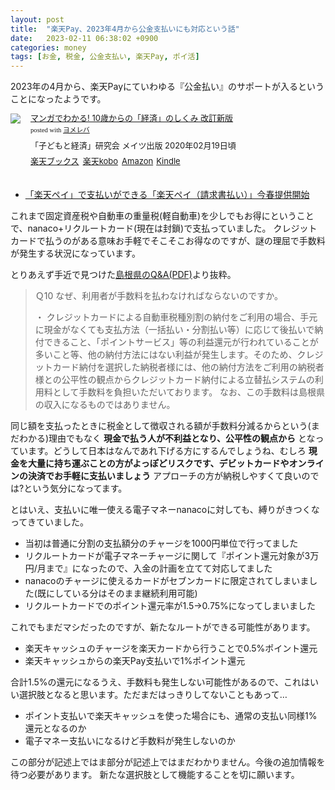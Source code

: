 ```yaml
---
layout: post
title:  "楽天Pay、2023年4月から公金支払いにも対応という話"
date:   2023-02-11 06:38:02 +0900
categories: money
tags: [お金, 税金, 公金支払い, 楽天Pay, ポイ活]
---
```

2023年の4月から、楽天Payにていわゆる『公金払い』のサポートが入るということになったようです。


<div class="booklink-box" style="text-align:left;padding-bottom:20px;font-size:small;zoom: 1;overflow: hidden;"><div class="booklink-image" style="float:left;margin:0 15px 10px 0;"><a href="//af.moshimo.com/af/c/click?a_id=1175594&p_id=56&pc_id=56&pl_id=637&s_v=b5Rz2P0601xu&url=http%3A%2F%2Fbooks.rakuten.co.jp%2Frb%2F16158148%2F" target="_blank" rel="nofollow" ><img src="https://thumbnail.image.rakuten.co.jp/@0_mall/book/cabinet/2931/9784780422931.jpg?_ex=200x200" style="border: none;" /></a><img src="//i.moshimo.com/af/i/impression?a_id=1175594&p_id=56&pc_id=56&pl_id=637" width="1" height="1" style="border:none;"></div><div class="booklink-info" style="line-height:120%;zoom: 1;overflow: hidden;"><div class="booklink-name" style="margin-bottom:10px;line-height:120%"><a href="//af.moshimo.com/af/c/click?a_id=1175594&p_id=56&pc_id=56&pl_id=637&s_v=b5Rz2P0601xu&url=http%3A%2F%2Fbooks.rakuten.co.jp%2Frb%2F16158148%2F" target="_blank" rel="nofollow" >マンガでわかる! 10歳からの「経済」のしくみ 改訂新版</a><img src="//i.moshimo.com/af/i/impression?a_id=1175594&p_id=56&pc_id=56&pl_id=637" width="1" height="1" style="border:none;"><div class="booklink-powered-date" style="font-size:8pt;margin-top:5px;font-family:verdana;line-height:120%">posted with <a href="https://yomereba.com" rel="nofollow" target="_blank">ヨメレバ</a></div></div><div class="booklink-detail" style="margin-bottom:5px;">「子どもと経済」研究会 メイツ出版 2020年02月19日頃    </div><div class="booklink-link2" style="margin-top:10px;"><div class="shoplinkrakuten" style="display:inline;margin-right:5px"><a href="//af.moshimo.com/af/c/click?a_id=1175594&p_id=56&pc_id=56&pl_id=637&s_v=b5Rz2P0601xu&url=http%3A%2F%2Fbooks.rakuten.co.jp%2Frb%2F16158148%2F" target="_blank" rel="nofollow" >楽天ブックス</a><img src="//i.moshimo.com/af/i/impression?a_id=1175594&p_id=56&pc_id=56&pl_id=637" width="1" height="1" style="border:none;"></div><div class="shoplinkrakukobo" style="display:inline;margin-right:5px"><a href="//af.moshimo.com/af/c/click?a_id=1175594&p_id=56&pc_id=56&pl_id=637&s_v=b5Rz2P0601xu&url=https%3A%2F%2Fbooks.rakuten.co.jp%2Frk%2F8dc65e43b77439cfa0456ef94d512f7d%2F" target="_blank" rel="nofollow" >楽天kobo</a><img src="//i.moshimo.com/af/i/impression?a_id=1175594&p_id=56&pc_id=56&pl_id=637" width="1" height="1" style="border:none;"></div><div class="shoplinkamazon" style="display:inline;margin-right:5px"><a href="//af.moshimo.com/af/c/click?a_id=920708&p_id=170&pc_id=185&pl_id=4062&s_v=b5Rz2P0601xu&url=https%3A%2F%2Fwww.amazon.co.jp%2Fexec%2Fobidos%2FASIN%2F4780422930" target="_blank" rel="nofollow" >Amazon</a></div><div class="shoplinkkindle" style="display:inline;margin-right:5px"><a href="//af.moshimo.com/af/c/click?a_id=920708&p_id=170&pc_id=185&pl_id=4062&s_v=b5Rz2P0601xu&url=https%3A%2F%2Fwww.amazon.co.jp%2Fgp%2Fsearch%3Fkeywords%3D%25E3%2583%259E%25E3%2583%25B3%25E3%2582%25AC%25E3%2581%25A7%25E3%2582%258F%25E3%2581%258B%25E3%2582%258B%2521%252010%25E6%25AD%25B3%25E3%2581%258B%25E3%2582%2589%25E3%2581%25AE%25E3%2580%258C%25E7%25B5%258C%25E6%25B8%2588%25E3%2580%258D%25E3%2581%25AE%25E3%2581%2597%25E3%2581%258F%25E3%2581%25BF%2520%25E6%2594%25B9%25E8%25A8%2582%25E6%2596%25B0%25E7%2589%2588%26__mk_ja_JP%3D%2583J%2583%255E%2583J%2583i%26url%3Dnode%253D2275256051" target="_blank" rel="nofollow" >Kindle</a></div>                              	  	  	  	  	</div></div><div class="booklink-footer" style="clear: left"></div></div>


- [「楽天ペイ」で支払いができる「楽天ペイ（請求書払い）」今春提供開始](https://payment.rakuten.co.jp/news/2023021000/)

これまで固定資産税や自動車の重量税(軽自動車)を少しでもお得にということで、nanaco+リクルートカード(現在は封鎖)で支払っていました。
クレジットカードで払うのがある意味お手軽でそこそこお得なのですが、謎の理屈で手数料が発生する状況になっています。

とりあえず手近で見つけた[島根県のQ&A(PDF)](https://www.pref.shimane.lg.jp/life/zei/ken/nozei/credit.data/credit_Q_A.pdf)より抜粋。

> Ｑ10 なぜ、利用者が手数料を払わなければならないのですか。
>
> ・ クレジットカードによる自動車税種別割の納付をご利用の場合、手元に現金がなくても支払方法（一括払い・分割払い等）に応じて後払いで納付できること、「ポイントサービス」等の利益還元が行われていることが多いこと等、他の納付方法にはない利益が発生します。そのため、クレジットカード納付を選択した納税者様には、他の納付方法をご利用の納税者様との公平性の観点からクレジットカード納付による立替払システムの利用料として手数料を負担いただいております。
> なお、この手数料は島根県の収入になるものではありません。

同じ額を支払ったときに税金として徴収される額が手数料分減るからという(まだわかる)理由でもなく **現金で払う人が不利益となり、公平性の観点から** となっています。どうして日本はなんであれ下げる方にするんでしょうね、むしろ **現金を大量に持ち運ぶことの方がよっぽどリスクです、デビットカードやオンラインの決済でお手軽に支払いましょう** アプローチの方が納税しやすくて良いのでは?という気分になってます。

とはいえ、支払いに唯一使える電子マネーnanacoに対しても、縛りがきつくなってきていました。

- 当初は普通に分割の支払額分のチャージを1000円単位で行ってました
- リクルートカードが電子マネーチャージに関して『ポイント還元対象が3万円/月まで』になったので、入金の計画を立てて対応してました
- nanacoのチャージに使えるカードがセブンカードに限定されてしまいました(既にしている分はそのまま継続利用可能)
- リクルートカードでのポイント還元率が1.5→0.75%になってしまいました

これでもまだマシだったのですが、新たなルートができる可能性があります。

- 楽天キャッシュのチャージを楽天カードから行うことで0.5%ポイント還元
- 楽天キャッシュからの楽天Pay支払いで1%ポイント還元

合計1.5%の還元になるうえ、手数料も発生しない可能性があるので、これはいい選択肢となると思います。ただまだはっきりしてないこともあって…

- ポイント支払いで楽天キャッシュを使った場合にも、通常の支払い同様1%還元となるのか
- 電子マネー支払いになるけど手数料が発生しないのか

この部分が記述上ではま部分が記述上ではまだわかりません。今後の追加情報を待つ必要があります。
新たな選択肢として機能することを切に願います。

